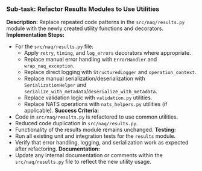 ### Sub-task: Refactor Results Modules to Use Utilities
**Description:** Replace repeated code patterns in the `src/naq/results.py` module with the newly created utility functions and decorators.
**Implementation Steps:**
- For the `src/naq/results.py` file:
    - Apply `retry`, `timing`, and `log_errors` decorators where appropriate.
    - Replace manual error handling with `ErrorHandler` and `wrap_naq_exception`.
    - Replace direct logging with `StructuredLogger` and `operation_context`.
    - Replace manual serialization/deserialization with `SerializationHelper` and `serialize_with_metadata`/`deserialize_with_metadata`.
    - Replace validation logic with `validation.py` utilities.
    - Replace NATS operations with `nats_helpers.py` utilities (if applicable).
**Success Criteria:**
- Code in `src/naq/results.py` is refactored to use common utilities.
- Reduced code duplication in `src/naq/results.py`.
- Functionality of the results module remains unchanged.
**Testing:**
- Run all existing unit and integration tests for the `results` module.
- Verify that error handling, logging, and serialization work as expected after refactoring.
**Documentation:**
- Update any internal documentation or comments within the `src/naq/results.py` file to reflect the new utility usage.